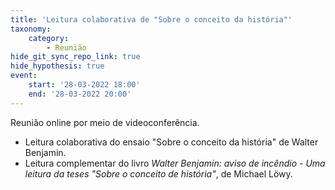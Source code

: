 ```yaml
---
title: 'Leitura colaborativa de "Sobre o conceito da história"'
taxonomy:
    category:
        - Reunião
hide_git_sync_repo_link: true
hide_hypothesis: true
event:
    start: '28-03-2022 18:00'
    end: '28-03-2022 20:00'
---
```


Reunião online por meio de videoconferência.

- Leitura colaborativa do ensaio "Sobre o conceito da história" de Walter Benjamin.
- Leitura complementar do livro *Walter Benjamin: aviso de incêndio - Uma leitura da teses "Sobre o conceito de história"*, de Michael Löwy.
